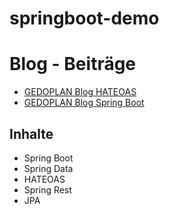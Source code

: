 # springboot-demo

# Blog - Beiträge
- [GEDOPLAN Blog HATEOAS](https://javaeeblog.wordpress.com/?p=xxx)
- [GEDOPLAN Blog Spring Boot](https://javaeeblog.wordpress.com/?p=xxx)

## Inhalte
- Spring Boot
- Spring Data
- HATEOAS
- Spring Rest
- JPA